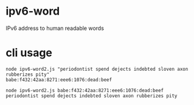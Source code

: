 ipv6-word
=========

IPv6 address to human readable words

cli usage
=====

```
node ipv6-word2.js "periodontist spend dejects indebted sloven axon rubberizes pity"
babe:f432:42aa:8271:eee6:1076:dead:beef
```

```
node ipv6-word2.js babe:f432:42aa:8271:eee6:1076:dead:beef
periodontist spend dejects indebted sloven axon rubberizes pity
```
